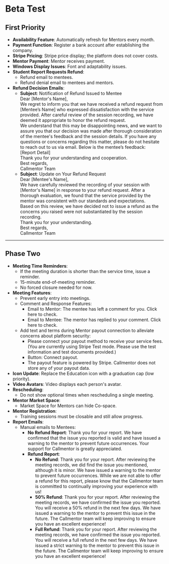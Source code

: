 # Beta Test

## First Priority

- **Availability Feature**: Automatically refresh for Mentors every month.
- **Payment Function**: Register a bank account after establishing the company.
- **Stripe Pricing**: Stripe price display; the platform does not cover costs.
- **Mentor Payment**: Mentor receives payment.
- **Windows Display Issues**: Font and adaptability issues.
- **Student Report Requests Refund**:
  - Refund email to mentees.
  - Refund denial email to mentees and mentors.
- **Refund Decision Emails**:
  - **Subject**: Notification of Refund Issued to Mentee  
    Dear [Mentor's Name],  
    We regret to inform you that we have received a refund request from [Mentee’s Name] who expressed dissatisfaction with the service provided. After careful review of the session recording, we have deemed it appropriate to honor the refund request.  
    We understand that this may be disappointing news, and we want to assure you that our decision was made after thorough consideration of the mentee's feedback and the session details. If you have any questions or concerns regarding this matter, please do not hesitate to reach out to us via email. Below is the mentee’s feedback:  
    [Report Detail]  
    Thank you for your understanding and cooperation.  
    Best regards,  
    Callmentor Team  
  - **Subject**: Update on Your Refund Request  
    Dear [Mentee's Name],  
    We have carefully reviewed the recording of your session with [Mentor's Name] in response to your refund request. After a thorough evaluation, we found that the service provided by the mentor was consistent with our standards and expectations.  
    Based on this review, we have decided not to issue a refund as the concerns you raised were not substantiated by the session recording.  
    Thank you for your understanding.  
    Best regards,  
    Callmentor Team

---

## Phase Two

- **Meeting Time Reminders**:
  - If the meeting duration is shorter than the service time, issue a reminder.
  - 15-minute end-of-meeting reminder.
  - No forced closure needed for now.
- **Meeting Features**:
  - Prevent early entry into meetings.
  - Comment and Response Features:
    - Email to Mentor: The mentee has left a comment for you. Click here to check.
    - Email to Mentee: The mentor has replied to your comment. Click here to check.
  - Add text and terms during Mentor payout connection to alleviate concerns about platform security:
    - Please connect your payout method to receive your service fees. (You are currently using Stripe Test mode. Please use the test information and test documents provided.)
    - Button: Connect payout.
    - The payout feature is powered by Stripe. Callmentor does not store any of your payout data.
- **Icon Update**: Replace the Education icon with a graduation cap (low priority).
- **Video Avatars**: Video displays each person's avatar.
- **Rescheduling**:
  - Do not show optional times when rescheduling a single meeting.
- **Mentor Market Space**:
  - Market Space for Mentors can hide Co-space.
- **Mentor Registration**:
  - Training sessions must be closable and still allow progress.
- **Report Emails**:
  - Manual emails to Mentees:
    - **No Refund Report**: Thank you for your report. We have confirmed that the issue you reported is valid and have issued a warning to the mentor to prevent future occurrences. Your support for Callmentor is greatly appreciated.
    - **Refund Report**:
      - **No Refund**: Thank you for your report. After reviewing the meeting records, we did find the issue you mentioned, although it is minor. We have issued a warning to the mentor to prevent future occurrences. While we are not able to offer a refund for this report, please know that the Callmentor team is committed to continually improving your experience with us!
      - **50% Refund**: Thank you for your report. After reviewing the meeting records, we have confirmed the issue you reported. You will receive a 50% refund in the next few days. We have issued a warning to the mentor to prevent this issue in the future. The Callmentor team will keep improving to ensure you have an excellent experience!
      - **Full Refund**: Thank you for your report. After reviewing the meeting records, we have confirmed the issue you reported. You will receive a full refund in the next few days. We have issued a strict warning to the mentor to prevent this issue in the future. The Callmentor team will keep improving to ensure you have an excellent experience!
